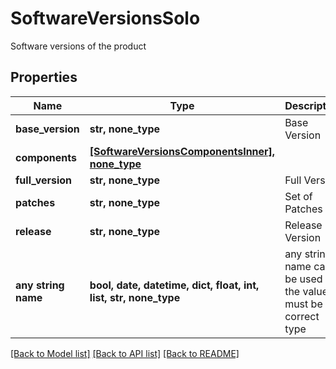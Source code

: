 # SoftwareVersionsSolo

Software versions of the product

## Properties
Name | Type | Description | Notes
------------ | ------------- | ------------- | -------------
**base_version** | **str, none_type** | Base Version | [optional] 
**components** | [**[SoftwareVersionsComponentsInner], none_type**](SoftwareVersionsComponentsInner.md) |  | [optional] 
**full_version** | **str, none_type** | Full Version | [optional] 
**patches** | **str, none_type** | Set of Patches | [optional] 
**release** | **str, none_type** | Release Version | [optional] 
**any string name** | **bool, date, datetime, dict, float, int, list, str, none_type** | any string name can be used but the value must be the correct type | [optional]

[[Back to Model list]](../README.md#documentation-for-models) [[Back to API list]](../README.md#documentation-for-api-endpoints) [[Back to README]](../README.md)


